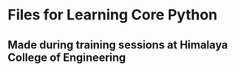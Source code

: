 # Files for Learning Core Python

## Made during training sessions at Himalaya College of Engineering
